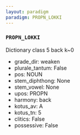 ```yaml
---
layout: paradigm
paradigm: PROPN_LOKKI
---
```

### ` PROPN_LOKKI `

Dictionary class 5 back k~0
* grade_dir: weaken
* plurale_tantum: False
* pos: NOUN
* stem_diphthong: None
* stem_vowel: None
* upos: PROPN
* harmony: back
* kotus_av: A
* kotus_tn: 5
* clitics: False
* possessive: False
